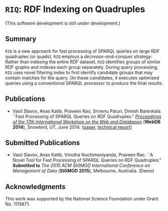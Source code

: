 # `RIQ`: RDF Indexing on Quadruples
(This software development is still under development.)

## Summary

`RIQ` is a new approach for fast processing of SPARQL queries on large
RDF quadruples (or quads). `RIQ` employs a *decrease-and-conquer*
strategy: Rather than indexing the entire RDF dataset, `RIQ` identifies
groups of similar RDF graphs and indexes each group separately. During
query processing, `RIQ` uses novel filtering index to first identify
candidate groups that may contain matches for the query. On these
candidates, it executes optimized queries using a conventional SPARQL
processor to produce the final results.

## Publications


* Vasil Slavov, Anas Katib, Praveen Rao, Srivenu Paturi, Dinesh
Barenkala. ``Fast Processing of SPARQL Queries on RDF Quadruples."
[*Proceedings of the 17th International Workshop on the Web and
Databases*](http://webdb2014.eecs.umich.edu/) (**WebDB 2014**),
Snowbird, UT, June 2014.
([paper](http://r.web.umkc.edu/raopr/riq-webdb2014.pdf),
[technical report](http://r.web.umkc.edu/raopr/TR-DB-2014-01.pdf))


## Submitted Publications
* Vasil Slavov, Anas Katib, Vinutha Nuchimaniyanda, Praveen Rao. ``A
Novel Tool for Fast Processing of SPARQL Queries on RDF Quadruples."
**Submitted to** *The 2015 ACM SIGMOD International Conference on Management
of Data* (**SIGMOD 2015**), Melbourne, Australia. (Demo)

## Acknowledgments

This work was supported by the National Science Foundation under
Grant No. 1115871.
